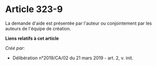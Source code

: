 # Article 323-9

La demande d'aide est présentée par l'auteur ou conjointement par les auteurs de l'équipe de création.

**Liens relatifs à cet article**

_Créé par_:

  - Délibération n°2019/CA/02 du 21 mars 2019 - art. 2, v. init.
